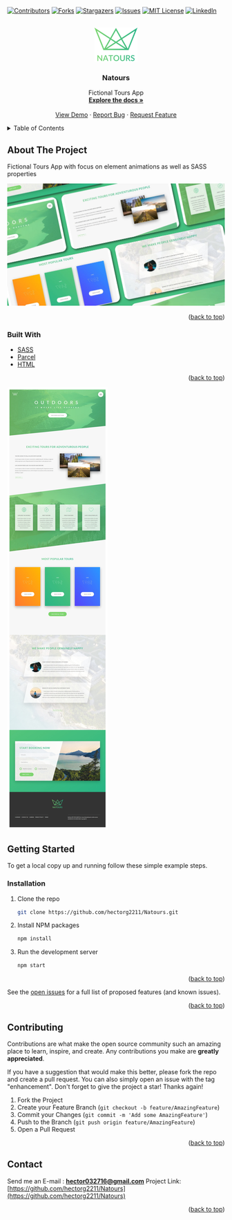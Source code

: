 <div id="top"></div>

[![Contributors][contributors-shield]][contributors-url]
[![Forks][forks-shield]][forks-url]
[![Stargazers][stars-shield]][stars-url]
[![Issues][issues-shield]][issues-url]
[![MIT License][license-shield]][license-url]
[![LinkedIn][linkedin-shield]][linkedin-url]

<!-- PROJECT LOGO -->
<br />
<div align="center">
  <a href="https://github.com/hectorg2211/Natours">
    <img src="img/logo-green-2x.png" alt="Logo" height="80">
  </a>

<h3 align="center">Natours</h3>

  <p align="center">
    Fictional Tours App
    <br />
    <a href="https://github.com/hectorg2211/Natours"><strong>Explore the docs »</strong></a>
    <br />
    <br />
    <a href="https://natours-hector-app.netlify.app/">View Demo</a>
    ·
    <a href="https://github.com/hectorg2211/Natours/issues">Report Bug</a>
    ·
    <a href="https://github.com/hectorg2211/Natours/issues">Request Feature</a>
  </p>
</div>

<!-- TABLE OF CONTENTS -->
<details>
  <summary>Table of Contents</summary>
  <ol>
    <li>
      <a href="#about-the-project">About The Project</a>
      <ul>
        <li><a href="#built-with">Built With</a></li>
      </ul>
    </li>
    <li>
      <a href="#getting-started">Getting Started</a>
      <ul>
        <li><a href="#prerequisites">Prerequisites</a></li>
        <li><a href="#installation">Installation</a></li>
      </ul>
    </li>
    <li><a href="#usage">Usage</a></li>
    <li><a href="#roadmap">Roadmap</a></li>
    <li><a href="#contributing">Contributing</a></li>
    <li><a href="#license">License</a></li>
    <li><a href="#contact">Contact</a></li>
    <li><a href="#acknowledgments">Acknowledgments</a></li>
  </ol>
</details>

<!-- ABOUT THE PROJECT -->

## About The Project
Fictional Tours App with focus on element animations as well as SASS properties

[![Natours](https://github.com/hectorg2211/Natours/blob/main/Natours.jpg)](https://natours-hector-app.netlify.app/)


<p align="right">(<a href="#top">back to top</a>)</p>

### Built With

- [SASS](https://sass-lang.com/)
- [Parcel](https://parceljs.org/)
- [HTML](https://developer.mozilla.org/es/docs/Web/HTML)

<p align="right">(<a href="#top">back to top</a>)</p>

![Natours](https://github.com/hectorg2211/Natours/blob/main/Full%20natours.jpeg)

<!-- GETTING STARTED -->

## Getting Started

To get a local copy up and running follow these simple example steps.

### Installation

1. Clone the repo
   ```sh
   git clone https://github.com/hectorg2211/Natours.git
   ```
2. Install NPM packages
   ```sh
   npm install
   ```
3. Run the development server
   ```sh
   npm start
   ```

<p align="right">(<a href="#top">back to top</a>)</p>

See the [open issues](https://github.com/hectorg2211/Natours/issues) for a full list of proposed features (and known issues).

<p align="right">(<a href="#top">back to top</a>)</p>

<!-- CONTRIBUTING -->

## Contributing

Contributions are what make the open source community such an amazing place to learn, inspire, and create. Any contributions you make are **greatly appreciated**.

If you have a suggestion that would make this better, please fork the repo and create a pull request. You can also simply open an issue with the tag "enhancement".
Don't forget to give the project a star! Thanks again!

1. Fork the Project
2. Create your Feature Branch (`git checkout -b feature/AmazingFeature`)
3. Commit your Changes (`git commit -m 'Add some AmazingFeature'`)
4. Push to the Branch (`git push origin feature/AmazingFeature`)
5. Open a Pull Request

<p align="right">(<a href="#top">back to top</a>)</p>

<!-- CONTACT -->

## Contact
Send me an E-mail : **hector032716@gmail.com**
Project Link: [https://github.com/hectorg2211/Natours](https://github.com/hectorg2211/Natours)

<p align="right">(<a href="#top">back to top</a>)</p>


<!-- MARKDOWN LINKS & IMAGES -->
<!-- https://www.markdownguide.org/basic-syntax/#reference-style-links -->

[contributors-shield]: https://img.shields.io/github/contributors/hectorg2211/Natours.svg?style=for-the-badge
[contributors-url]: https://github.com/hectorg2211/Natours/graphs/contributors
[forks-shield]: https://img.shields.io/github/forks/hectorg2211/Natours.svg?style=for-the-badge
[forks-url]: https://github.com/hectorg2211/Natours/network/members
[stars-shield]: https://img.shields.io/github/stars/hectorg2211/Natours.svg?style=for-the-badge
[stars-url]: https://github.com/hectorg2211/Natours/stargazers
[issues-shield]: https://img.shields.io/github/issues/hectorg2211/Natours.svg?style=for-the-badge
[issues-url]: https://github.com/hectorg2211/Natours/issues
[license-shield]: https://img.shields.io/github/license/hectorg2211/Natours.svg?style=for-the-badge
[license-url]: https://github.com/hectorg2211/Natours/blob/master/LICENSE.txt
[linkedin-shield]: https://img.shields.io/badge/-LinkedIn-black.svg?style=for-the-badge&logo=linkedin&colorB=555
[linkedin-url]: https://linkedin.com/in/hector-garcia-698002188
[product-screenshot]: images/screenshot.png
